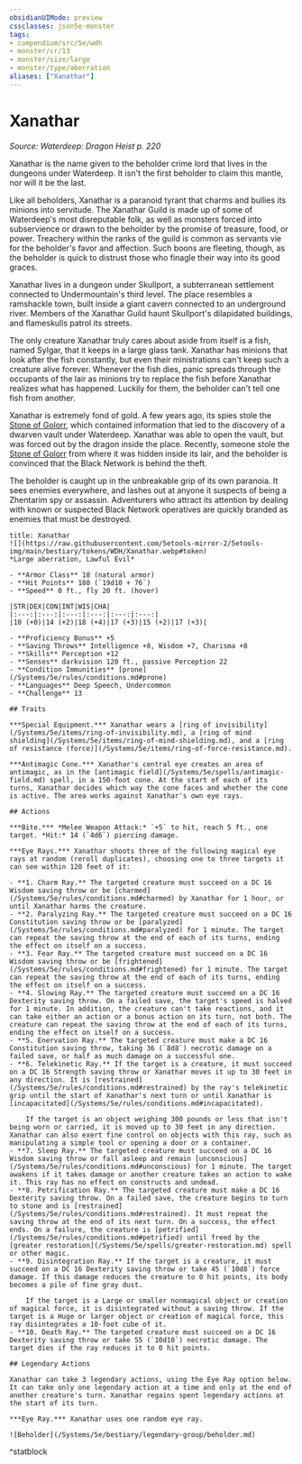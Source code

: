 ```yaml
---
obsidianUIMode: preview
cssclasses: json5e-monster
tags:
- compendium/src/5e/wdh
- monster/cr/13
- monster/size/large
- monster/type/aberration
aliases: ["Xanathar"]
---
```

# Xanathar
*Source: Waterdeep: Dragon Heist p. 220*  

Xanathar is the name given to the beholder crime lord that lives in the dungeons under Waterdeep. It isn't the first beholder to claim this mantle, nor will it be the last.

Like all beholders, Xanathar is a paranoid tyrant that charms and bullies its minions into servitude. The Xanathar Guild is made up of some of Waterdeep's most disreputable folk, as well as monsters forced into subservience or drawn to the beholder by the promise of treasure, food, or power. Treachery within the ranks of the guild is common as servants vie for the beholder's favor and affection. Such boons are fleeting, though, as the beholder is quick to distrust those who finagle their way into its good graces.

Xanathar lives in a dungeon under Skullport, a subterranean settlement connected to Undermountain's third level. The place resembles a ramshackle town, built inside a giant cavern connected to an underground river. Members of the Xanathar Guild haunt Skullport's dilapidated buildings, and flameskulls patrol its streets.

The only creature Xanathar truly cares about aside from itself is a fish, named Sylgar, that it keeps in a large glass tank. Xanathar has minions that look after the fish constantly, but even their ministrations can't keep such a creature alive forever. Whenever the fish dies, panic spreads through the occupants of the lair as minions try to replace the fish before Xanathar realizes what has happened. Luckily for them, the beholder can't tell one fish from another.

Xanathar is extremely fond of gold. A few years ago, its spies stole the [Stone of Golorr](/Systems/5e/items/stone-of-golorr-wdh.md), which contained information that led to the discovery of a dwarven vault under Waterdeep. Xanathar was able to open the vault, but was forced out by the dragon inside the place. Recently, someone stole the [Stone of Golorr](/Systems/5e/items/stone-of-golorr-wdh.md) from where it was hidden inside its lair, and the beholder is convinced that the Black Network is behind the theft.

The beholder is caught up in the unbreakable grip of its own paranoia. It sees enemies everywhere, and lashes out at anyone it suspects of being a Zhentarim spy or assassin. Adventurers who attract its attention by dealing with known or suspected Black Network operatives are quickly branded as enemies that must be destroyed.

```ad-statblock
title: Xanathar
![](https://raw.githubusercontent.com/5etools-mirror-2/5etools-img/main/bestiary/tokens/WDH/Xanathar.webp#token)
*Large aberration, Lawful Evil*

- **Armor Class** 18 (natural armor)
- **Hit Points** 180 (`19d10 + 76`)
- **Speed** 0 ft., fly 20 ft. (hover)

|STR|DEX|CON|INT|WIS|CHA|
|:---:|:---:|:---:|:---:|:---:|:---:|
|10 (+0)|14 (+2)|18 (+4)|17 (+3)|15 (+2)|17 (+3)|

- **Proficiency Bonus** +5
- **Saving Throws** Intelligence +8, Wisdom +7, Charisma +8
- **Skills** Perception +12
- **Senses** darkvision 120 ft., passive Perception 22
- **Condition Immunities** [prone](/Systems/5e/rules/conditions.md#prone)
- **Languages** Deep Speech, Undercommon
- **Challenge** 13

## Traits

***Special Equipment.*** Xanathar wears a [ring of invisibility](/Systems/5e/items/ring-of-invisibility.md), a [ring of mind shielding](/Systems/5e/items/ring-of-mind-shielding.md), and a [ring of resistance (force)](/Systems/5e/items/ring-of-force-resistance.md).

***Antimagic Cone.*** Xanathar's central eye creates an area of antimagic, as in the [antimagic field](/Systems/5e/spells/antimagic-field.md) spell, in a 150-foot cone. At the start of each of its turns, Xanathar decides which way the cone faces and whether the cone is active. The area works against Xanathar's own eye rays.

## Actions

***Bite.*** *Melee Weapon Attack:* `+5` to hit, reach 5 ft., one target. *Hit:* 14 (`4d6`) piercing damage.

***Eye Rays.*** Xanathar shoots three of the following magical eye rays at random (reroll duplicates), choosing one to three targets it can see within 120 feet of it:

- **1. Charm Ray.** The targeted creature must succeed on a DC 16 Wisdom saving throw or be [charmed](/Systems/5e/rules/conditions.md#charmed) by Xanathar for 1 hour, or until Xanathar harms the creature.  
- **2. Paralyzing Ray.** The targeted creature must succeed on a DC 16 Constitution saving throw or be [paralyzed](/Systems/5e/rules/conditions.md#paralyzed) for 1 minute. The target can repeat the saving throw at the end of each of its turns, ending the effect on itself on a success.  
- **3. Fear Ray.** The targeted creature must succeed on a DC 16 Wisdom saving throw or be [frightened](/Systems/5e/rules/conditions.md#frightened) for 1 minute. The target can repeat the saving throw at the end of each of its turns, ending the effect on itself on a success.  
- **4. Slowing Ray.** The targeted creature must succeed on a DC 16 Dexterity saving throw. On a failed save, the target's speed is halved for 1 minute. In addition, the creature can't take reactions, and it can take either an action or a bonus action on its turn, not both. The creature can repeat the saving throw at the end of each of its turns, ending the effect on itself on a success.  
- **5. Enervation Ray.** The targeted creature must make a DC 16 Constitution saving throw, taking 36 (`8d8`) necrotic damage on a failed save, or half as much damage on a successful one.  
- **6. Telekinetic Ray.** If the target is a creature, it must succeed on a DC 16 Strength saving throw or Xanathar moves it up to 30 feet in any direction. It is [restrained](/Systems/5e/rules/conditions.md#restrained) by the ray's telekinetic grip until the start of Xanathar's next turn or until Xanathar is [incapacitated](/Systems/5e/rules/conditions.md#incapacitated).  

    If the target is an object weighing 300 pounds or less that isn't being worn or carried, it is moved up to 30 feet in any direction. Xanathar can also exert fine control on objects with this ray, such as manipulating a simple tool or opening a door or a container.  
- **7. Sleep Ray.** The targeted creature must succeed on a DC 16 Wisdom saving throw or fall asleep and remain [unconscious](/Systems/5e/rules/conditions.md#unconscious) for 1 minute. The target awakens if it takes damage or another creature takes an action to wake it. This ray has no effect on constructs and undead.  
- **8. Petrification Ray.** The targeted creature must make a DC 16 Dexterity saving throw. On a failed save, the creature begins to turn to stone and is [restrained](/Systems/5e/rules/conditions.md#restrained). It must repeat the saving throw at the end of its next turn. On a success, the effect ends. On a failure, the creature is [petrified](/Systems/5e/rules/conditions.md#petrified) until freed by the  [greater restoration](/Systems/5e/spells/greater-restoration.md) spell or other magic.  
- **9. Disintegration Ray.** If the target is a creature, it must succeed on a DC 16 Dexterity saving throw or take 45 (`10d8`) force damage. If this damage reduces the creature to 0 hit points, its body becomes a pile of fine gray dust.  

    If the target is a Large or smaller nonmagical object or creation of magical force, it is disintegrated without a saving throw. If the target is a Huge or larger object or creation of magical force, this ray disintegrates a 10-foot cube of it.  
- **10. Death Ray.** The targeted creature must succeed on a DC 16 Dexterity saving throw or take 55 (`10d10`) necrotic damage. The target dies if the ray reduces it to 0 hit points.  

## Legendary Actions

Xanathar can take 3 legendary actions, using the Eye Ray option below. It can take only one legendary action at a time and only at the end of another creature's turn. Xanathar regains spent legendary actions at the start of its turn.

***Eye Ray.*** Xanathar uses one random eye ray.

![Beholder](/Systems/5e/bestiary/legendary-group/beholder.md)
```
^statblock